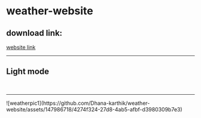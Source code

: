 # weather-website

<h2> download link:</h2>
<a href="https://655f57b99cde310a91a65e31--tubular-pika-3e6c43.netlify.app/">website link</a>
<br><hr>
<h2>Light mode</h2>
<br><hr>
![weatherpic1](https://github.com/Dhana-karthik/weather-website/assets/147986718/4274f324-27d8-4ab5-afbf-d3980309b7e3)
<a href="https://github.com/Dhana-karthik/weather-website/assets/147986718/f9a565f3-066a-424b-869b-5ea05a5088d3">

